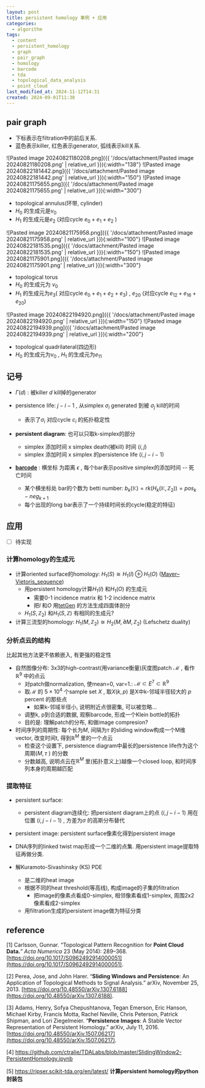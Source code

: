 ```yaml
---
layout: post
title: persistent homology 事例 + 应用
categories:
  - algorithm
tags:
  - content
  - persistent_homology
  - graph
  - pair_graph
  - homology
  - barcode
  - tda
  - topological_data_analysis
  - point_cloud
last_modified_at: 2024-11-12T14:31
created: 2024-09-01T11:38
---
```

## pair graph

- 下标表示在filtration中的前后关系.
- 蓝色表示killer, 红色表示generator, 弧线表示kill关系. 

![Pasted image 20240821180208.png]({{ '/docs/attachment/Pasted image 20240821180208.png' | relative_url }}){:width="138"}  ![Pasted image 20240822181442.png]({{ '/docs/attachment/Pasted image 20240822181442.png' | relative_url }}){:width="150"}  ![Pasted image 20240821175655.png]({{ '/docs/attachment/Pasted image 20240821175655.png' | relative_url }}){:width="300"} 
- topological annulus(环带, cylinder)
- $H_0$ 的生成元是$v_0$ 
- $H_1$ 的生成元是$e_2$ (对应cycle $e_0+e_1+e_2$ )


![Pasted image 20240821175958.png]({{ '/docs/attachment/Pasted image 20240821175958.png' | relative_url }}){:width="100"}  ![Pasted image 20240822181535.png]({{ '/docs/attachment/Pasted image 20240822181535.png' | relative_url }}){:width="150"}  ![Pasted image 20240821175901.png]({{ '/docs/attachment/Pasted image 20240821175901.png' | relative_url }}){:width="300"} 

- topological torus
- $H_0$ 的生成元为 $v_0$ 
- $H_1$ 的生成元为$e_3$( 对应cycle $e_0+e_1+e_2+e_3$) , $e_{20}$ (对应cycle $e_{12}+e_{16}+e_{20}$) 

![Pasted image 20240822194920.png]({{ '/docs/attachment/Pasted image 20240822194920.png' | relative_url }}){:width="150"}  ![Pasted image 20240822194939.png]({{ '/docs/attachment/Pasted image 20240822194939.png' | relative_url }}){:width="200"} 

- topological quadrilateral(四边形)
- $H_0$ 的生成元为$v_0$ , $H_1$ 的生成元为$e_{11}$ 

## 记号

- $\Gamma(d)$ : 被killer $d$ kill掉的generator 
- persistence life: $j-i-1$ , 从simplex $\sigma_i$  generated 到被 $\sigma_j$ kill的时间
	- 表示了$\sigma_i$ 对应cycle $c_i$ 的拓扑稳定性

- **persistent diagram**: 也可以只取k-simplex的部分
	- simplex 添加时间 x simplex death(被kill) 时间 $(i,j)$ 
	- simplex 添加时间 x simplex 的persistence life $(i,j-i-1)$ 


- **[barcode](https://en.wikipedia.org/wiki/Persistence_barcode)** : 横坐标 为距离 $\epsilon$ , 每个bar表示positive simplex的添加时间 -- 死亡时间
	- 某个横坐标处 bar的个数为 betti number:  $b_k(\mathbb K)=rk(H_k(\mathbb K,\mathbb Z_2))=pos_k-neg_{k+1}$ 
	- 每个出现的long bar表示了一个持续时间长的cycle(稳定的特征)

## 应用

 - [ ] 待实现 

### **计算homology的生成元**

- 计算oriented surface的homology: $H_1(S)\cong H_1(I)\oplus H_1(O)$ ([Mayer–Vietoris_sequence](https://en.wikipedia.org/wiki/Mayer–Vietoris_sequence))
	- 用persistent homology计算$H_1(I)$ 和$H_1(O)$ 的生成元
		- 需要0-1 incidence matrix 和 1-2 incidence matrix
		- 把$I$ 和$O$ 用[tetGen](https://wias-berlin.de/software/index.jsp?id=TetGen&lang=1) 的方法生成四面体剖分
	- $H_1(S,\mathbb Z_2)$ 和$H_1(S,\mathbb Z)$ 有相同的生成元? 
- 计算三流型的homology: $H_1(M,\mathbb Z_2)\cong H_2(M,\partial M,\mathbb Z_2)$ (Lefschetz duality)


### **分析点云的结构** 

比起其他方法更不依赖嵌入, 有更强的稳定性

- 自然图像分布: 3x3的high-contrast(用variance衡量)灰度图patch $\mathcal M$ , 看作$\mathbb R^9$ 中的点云
	- 对patch做normalization, 使mean=0, var=1.:  $\mathcal M\subset E^7\subset \mathbb R^9$  
	- 取$\mathcal M$ 的 $5\times 10^4$ 个sample set $X$ , 取$X(k,p)$ 是X中k-邻域半径较大的 $p$ percent 的那些点
		-  如果k-邻域半径小, 说明附近点很密集, 可以被忽略...
	- 调整k, p到合适的数据, 观察barcode, 形成一个Klein bottle的拓扑
	- 目的是: 理解patch的分布, 和做image compresion? 
- 时间序列的周期性: 每个长为$M$, 间隔为$\tau$ 的sliding window构成一个M维vector, 改变时间t, 得到$\mathbb R^M$ 里的一个点云
	- 检查这个设置下, persistence diagram中最长的persistence life作为这个周期($M,\tau$ ) 的分数
	- 分数越高, 说明点云在$\mathbb R^M$ 里(拓扑意义上)越像一个closed loop, 和时间序列本身的周期越匹配

### **提取特征**

- persistent surface: 
	-  persistent diagram连续化: 把persistent diagram上的点 $(i,j-i-1)$ 用在位置 $(i,j-i-1)$ , 方差为$\sigma$ 的高斯分布替代
- persistent image: persistent surface像素化得到persistent image

- DNA序列的linked twist map形成一个二维的点集. 用persistent image提取特征再做分类.
- 解Kuramoto-Sivashinsky (KS) PDE
	- 是二维的heat image
	- 根据不同的heat threshold(等高线), 构成image的子集的filtration
		- 把image的像素点看成0-simplex,  相邻像素看成1-simplex, 周围2x2像素看成2-simplex
	- 用filtration生成的persistent image做为特征分类

## reference

[1]  Carlsson, Gunnar. “Topological Pattern Recognition for **Point Cloud Data.**” _Acta Numerica_ 23 (May 2014): 289–368. [https://doi.org/10.1017/S0962492914000051](https://doi.org/10.1017/S0962492914000051).  

[2]  Perea, Jose, and John Harer. “**Sliding Windows and Persistence**: An Application of Topological Methods to Signal Analysis.” arXiv, November 25, 2013. [https://doi.org/10.48550/arXiv.1307.6188](https://doi.org/10.48550/arXiv.1307.6188).

[3]  Adams, Henry, Sofya Chepushtanova, Tegan Emerson, Eric Hanson, Michael Kirby, Francis Motta, Rachel Neville, Chris Peterson, Patrick Shipman, and Lori Ziegelmeier. “**Persistence Images**: A Stable Vector Representation of Persistent Homology.” arXiv, July 11, 2016. [https://doi.org/10.48550/arXiv.1507.06217](https://doi.org/10.48550/arXiv.1507.06217).

[4] https://github.com/ctralie/TDALabs/blob/master/SlidingWindow2-PersistentHomology.ipynb 

[5] https://ripser.scikit-tda.org/en/latest/ **计算persistent homology的python封装包**